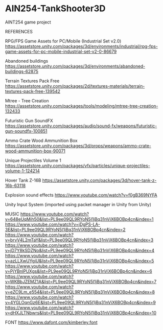 # AIN254-TankShooter3D
 AINT254 game project

REFERENCES

RPG/FPS Game Assets for PC/Mobile (Industrial Set v2.0)
https://assetstore.unity.com/packages/3d/environments/industrial/rpg-fps-game-assets-for-pc-mobile-industrial-set-v2-0-86679

Abandoned buildings
https://assetstore.unity.com/packages/3d/environments/abandoned-buildings-62875

Terrain Textures Pack Free
https://assetstore.unity.com/packages/2d/textures-materials/terrain-textures-pack-free-139542

Mtree - Tree Creation
https://assetstore.unity.com/packages/tools/modeling/mtree-tree-creation-132433

Futuristic Gun SoundFX
https://assetstore.unity.com/packages/audio/sound-fx/weapons/futuristic-gun-soundfx-100851

Ammo Crate Wood Ammunition Box
https://assetstore.unity.com/packages/3d/props/weapons/ammo-crate-wood-ammunition-box-90071

Unique Projectiles Volume 1
https://assetstore.unity.com/packages/vfx/particles/unique-projectiles-volume-1-124214

Hover Tank Z-16B
https://assetstore.unity.com/packages/3d/hover-tank-z-16b-63118

Explosion sound effects
https://www.youtube.com/watch?v=f0gB369NYFA

Unity Input System
(imported using packet manager in Unity from Unity)

MUSIC
https://www.youtube.com/watch?v=648eUqMih50&list=PL9ee09QL9RYoN5I1jBq31nViX6BOBp4cn&index=1
https://www.youtube.com/watch?v=jDgPS-LA-3E&list=PL9ee09QL9RYoN5I1jBq31nViX6BOBp4cn&index=2
https://www.youtube.com/watch?v=brvV4L2mTaY&list=PL9ee09QL9RYoN5I1jBq31nViX6BOBp4cn&index=3
https://www.youtube.com/watch?v=jD7Y8kSDZNo&list=PL9ee09QL9RYoN5I1jBq31nViX6BOBp4cn&index=4
https://www.youtube.com/watch?v=azLLXwUYgjU&list=PL9ee09QL9RYoN5I1jBq31nViX6BOBp4cn&index=5
https://www.youtube.com/watch?v=PjYBnlPUXgs&list=PL9ee09QL9RYoN5I1jBq31nViX6BOBp4cn&index=6
https://www.youtube.com/watch?v=WKBbJZEMZ1A&list=PL9ee09QL9RYoN5I1jBq31nViX6BOBp4cn&index=7
https://www.youtube.com/watch?v=eZC9Lm_e554&list=PL9ee09QL9RYoN5I1jBq31nViX6BOBp4cn&index=8
https://www.youtube.com/watch?v=4YGLOqnGz6E&list=PL9ee09QL9RYoN5I1jBq31nViX6BOBp4cn&index=9
https://www.youtube.com/watch?v=dHXJLTNbwrs&list=PL9ee09QL9RYoN5I1jBq31nViX6BOBp4cn&index=10

FONT
https://www.dafont.com/kimberley.font
